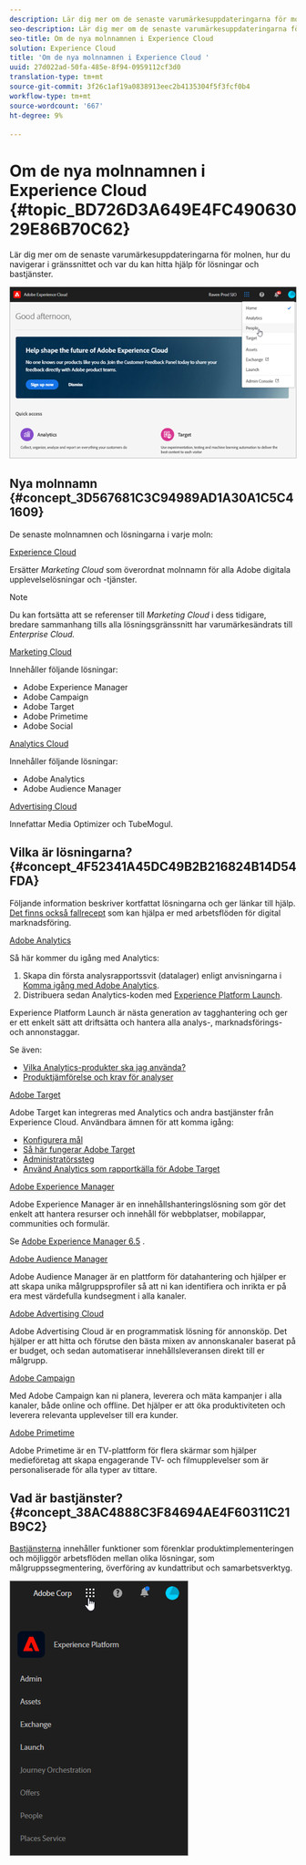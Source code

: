 ```yaml
---
description: Lär dig mer om de senaste varumärkesuppdateringarna för molnen, hur du navigerar i gränssnittet och var du kan hitta hjälp för lösningar och bastjänster.
seo-description: Lär dig mer om de senaste varumärkesuppdateringarna för molnen, hur du navigerar i gränssnittet och var du kan hitta hjälp för lösningar och bastjänster.
seo-title: Om de nya molnnamnen i Experience Cloud
solution: Experience Cloud
title: 'Om de nya molnnamnen i Experience Cloud '
uuid: 27d022ad-50fa-485e-8f94-0959112cf3d0
translation-type: tm+mt
source-git-commit: 3f26c1af19a0838913eec2b4135304f5f3fcf0b4
workflow-type: tm+mt
source-wordcount: '667'
ht-degree: 9%

---
```



# Om de nya molnnamnen i Experience Cloud {#topic_BD726D3A649E4FC49063029E86B70C62}

Lär dig mer om de senaste varumärkesuppdateringarna för molnen, hur du navigerar i gränssnittet och var du kan hitta hjälp för lösningar och bastjänster.

![](assets/cloud-pulldown.png)

## Nya molnnamn {#concept_3D567681C3C94989AD1A30A1C5C41609}

De senaste molnnamnen och lösningarna i varje moln:

[Experience Cloud](https://www.adobe.com/experience-cloud.html?promoid=FZPQZ2HS&amp;mv=other)

Ersätter *Marketing Cloud* som överordnat molnnamn för alla Adobe digitala upplevelselösningar och -tjänster.

>[!NOTE]
>
>Du kan fortsätta att se referenser till *Marketing Cloud* i dess tidigare, bredare sammanhang tills alla lösningsgränssnitt har varumärkesändrats till *Enterprise Cloud.*

[Marketing Cloud](https://www.adobe.com/se/marketing-cloud.html)

Innehåller följande lösningar:

* Adobe Experience Manager
* Adobe Campaign
* Adobe Target
* Adobe Primetime
* Adobe Social

[Analytics Cloud](https://www.adobe.com/data-analytics-cloud.html)

Innehåller följande lösningar:

* Adobe Analytics
* Adobe Audience Manager

[Advertising Cloud](https://www.adobe.com/advertising-cloud.html)

Innefattar Media Optimizer och TubeMogul.

## Vilka är lösningarna? {#concept_4F52341A45DC49B2B216824B14D54FDA}

Följande information beskriver kortfattat lösningarna och ger länkar till hjälp. [Det finns också fallrecept](https://helpx.adobe.com/marketing-cloud/how-to/use-cases.html) som kan hjälpa er med arbetsflöden för digital marknadsföring.

[Adobe Analytics](https://docs.adobe.com/content/help/sv-SE/analytics/landing/home.html)

Så här kommer du igång med Analytics:

1. Skapa din första analysrapportssvit (datalager) enligt anvisningarna i [Komma igång med Adobe Analytics](https://docs.adobe.com/content/help/en/analytics/analyze/analysis-workspace/home.html).
1. Distribuera sedan Analytics-koden med [Experience Platform Launch](https://docs.adobe.com/content/help/en/launch/using/intro/get-started/quick-start.html).

Experience Platform Launch är nästa generation av tagghantering och ger er ett enkelt sätt att driftsätta och hantera alla analys-, marknadsförings- och annonstaggar.

Se även:

* [Vilka Analytics-produkter ska jag använda?](https://docs.adobe.com/content/help/en/analytics/admin/admin-overview/which-analytics-tool.html)
* [Produktjämförelse och krav för analyser](https://docs.adobe.com/content/help/en/analytics/admin/admin-overview/analytics-product-comparison.html)

[Adobe Target](https://docs.adobe.com/content/help/en/target/using/target-home.html)

Adobe Target kan integreras med Analytics och andra bastjänster från Experience Cloud. Användbara ämnen för att komma igång:

* [Konfigurera mål](https://docs.adobe.com/content/help/en/target/using/administer/administrating-target.html)
* [Så här fungerar Adobe Target](https://docs.adobe.com/content/help/en/target/using/introduction/how-target-works.html)
* [Administratörssteg](https://docs.adobe.com/content/help/en/target/using/administer/start-target.html)
* [Använd Analytics som rapportkälla för Adobe Target](https://docs.adobe.com/content/help/sv-SE/target/using/integrate/a4t/a4t.html)

[Adobe Experience Manager](https://helpx.adobe.com/se/support/experience-manager/6-5.html)

Adobe Experience Manager är en innehållshanteringslösning som gör det enkelt att hantera resurser och innehåll för webbplatser, mobilappar, communities och formulär.

Se [Adobe Experience Manager 6.5](https://helpx.adobe.com/se/support/experience-manager/6-5.html) .

[Adobe Audience Manager](https://docs.adobe.com/content/help/en/audience-manager/user-guide/aam-home.html)

Adobe Audience Manager är en plattform för datahantering och hjälper er att skapa unika målgruppsprofiler så att ni kan identifiera och inrikta er på era mest värdefulla kundsegment i alla kanaler.

[Adobe Advertising Cloud](https://docs.adobe.com/content/help/en/release-notes/experience-cloud/current.html#adcloud)

Adobe Advertising Cloud är en programmatisk lösning för annonsköp. Det hjälper er att hitta och förutse den bästa mixen av annonskanaler baserat på er budget, och sedan automatiserar innehållsleveransen direkt till er målgrupp.

[Adobe Campaign](https://docs.adobe.com/content/help/en/campaign-standard/using/getting-started/about-adobe-campaign/campaign-orchestration.html)

Med Adobe Campaign kan ni planera, leverera och mäta kampanjer i alla kanaler, både online och offline. Det hjälper er att öka produktiviteten och leverera relevanta upplevelser till era kunder.

[Adobe Primetime](https://help.adobe.com/en_US/primetime/)

Adobe Primetime är en TV-plattform för flera skärmar som hjälper medieföretag att skapa engagerande TV- och filmupplevelser som är personaliserade för alla typer av tittare.

## Vad är bastjänster? {#concept_38AC4888C3F84694AE4F60311C21B9C2}

[Bastjänsterna](https://docs.adobe.com/content/help/en/core-services/interface/about-core-services/core-services-landing.html) innehåller funktioner som förenklar produktimplementeringen och möjliggör arbetsflöden mellan olika lösningar, som målgruppssegmentering, överföring av kundattribut och samarbetsverktyg.

![](assets/core-services.png)
